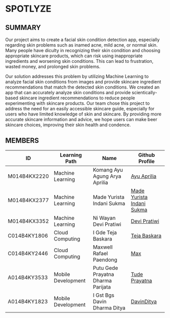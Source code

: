 # SPOTLYZE

## SUMMARY

Our project aims to create a facial skin condition detection app, especially regarding skin problems such as inamed acne, mild acne, or normal skin. Many people have diculty in recognizing their skin condition and choosing appropriate skincare products, which can risk using inappropriate ingredients and worsening skin conditions. This can lead to frustration, wasted money, and prolonged skin problems.

Our solution addresses this problem by utilizing Machine Learning to analyze facial skin 
conditions from images and provide skincare ingredient recommendations that match the
detected skin conditions. We created an app that can accurately analyze skin conditions
and provide scientically-based skincare ingredient recommendations to reduce people
experimenting with skincare products. Our team chose this project to address the need for
an easily accessible skincare guide, especially for users who have limited knowledge of skin
and skincare. By providing more accurate skincare information and advice, we hope users
can make beer skincare choices, improving their skin health and condence.

## MEMBERS
| ID      | Learning Path       | Name       | Github Profile  |
|--|--|--|--|
| M014B4KX2220   | Machine Learning    | Komang Ayu Agung Arya Aprilia     | [Ayu Aprilia](https://github.com/ayuaprliia) |
| M014B4KX2377    | Machine Learning    | Made Yurista Indani Sukma     | [Made Yurista Indani Sukma](https://github.com/yuristaindani) |
| M014B4KX3352     | Machine Learning    | Ni Wayan Devi Pratiwi     | [Devi Pratiwi](https://github.com/DeviPratiwii) |
|C014B4KY1806 |Cloud Computing|I Gde Teja Baskara | [Teja Baskara](https://github.com/tejabaskara) |
|C014B4KY2446 |Cloud Computing|Maxwell Rafael Paendong| [Max](https://github.com/00Maxx) |
|A014B4KY3533 |Mobile Development|Putu Gede Prayatna Dharma Parijata  | [Tude Prayatna](https://github.com/prayatnaaa) |
|A014B4KY1823 |Mobile Development|I Gst Bgs Davin Dharma Ditya | [DavinDitya](https://github.com/DavinDitya) |


